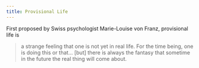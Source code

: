 ```yaml
---
title: Provisional Life
---
```

First proposed by Swiss psychologist Marie-Louise von Franz, provisional life is 
> a strange feeling that one is not yet in real life. For the time being, one is doing this or that… [but] there is always the fantasy that sometime in the future the real thing will come about.